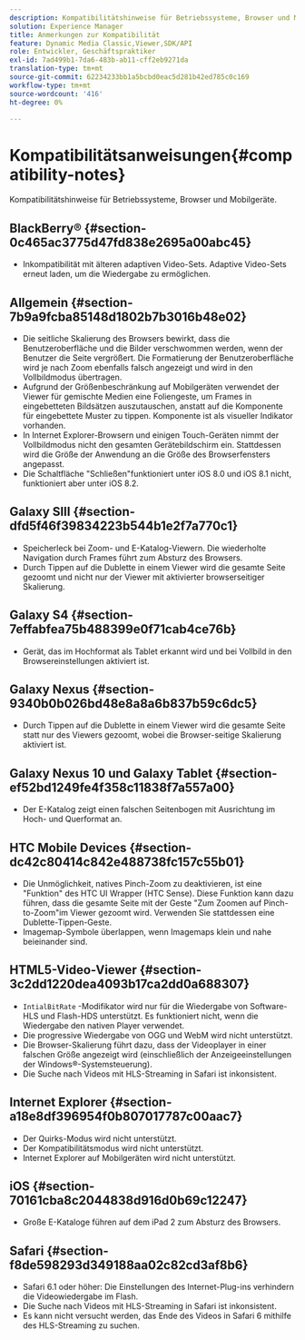 ```yaml
---
description: Kompatibilitätshinweise für Betriebssysteme, Browser und Mobilgeräte.
solution: Experience Manager
title: Anmerkungen zur Kompatibilität
feature: Dynamic Media Classic,Viewer,SDK/API
role: Entwickler, Geschäftspraktiker
exl-id: 7ad499b1-7da6-483b-ab11-cff2eb9271da
translation-type: tm+mt
source-git-commit: 62234233bb1a5bcbd0eac5d281b42ed785c0c169
workflow-type: tm+mt
source-wordcount: '416'
ht-degree: 0%

---
```


# Kompatibilitätsanweisungen{#compatibility-notes}

<!-- Updated April 06, 2021 from https://wiki.corp.adobe.com/pages/viewpage.action?spaceKey=scene7qa&title=s7Viewers%2C+S7SDK%2C+S7OnDemand+Release+Notes - Contact is Sasha -->

Kompatibilitätshinweise für Betriebssysteme, Browser und Mobilgeräte.

## BlackBerry® {#section-0c465ac3775d47fd838e2695a00abc45}

* Inkompatibilität mit älteren adaptiven Video-Sets. Adaptive Video-Sets erneut laden, um die Wiedergabe zu ermöglichen.

## Allgemein {#section-7b9a9fcba85148d1802b7b3016b48e02}

* Die seitliche Skalierung des Browsers bewirkt, dass die Benutzeroberfläche und die Bilder verschwommen werden, wenn der Benutzer die Seite vergrößert. Die Formatierung der Benutzeroberfläche wird je nach Zoom ebenfalls falsch angezeigt und wird in den Vollbildmodus übertragen.
* Aufgrund der Größenbeschränkung auf Mobilgeräten verwendet der Viewer für gemischte Medien eine Foliengeste, um Frames in eingebetteten Bildsätzen auszutauschen, anstatt auf die Komponente für eingebettete Muster zu tippen. Komponente ist als visueller Indikator vorhanden.
* In Internet Explorer-Browsern und einigen Touch-Geräten nimmt der Vollbildmodus nicht den gesamten Gerätebildschirm ein. Stattdessen wird die Größe der Anwendung an die Größe des Browserfensters angepasst.
* Die Schaltfläche &quot;Schließen&quot;funktioniert unter iOS 8.0 und iOS 8.1 nicht, funktioniert aber unter iOS 8.2.

## Galaxy SIII {#section-dfd5f46f39834223b544b1e2f7a770c1}

* Speicherleck bei Zoom- und E-Katalog-Viewern. Die wiederholte Navigation durch Frames führt zum Absturz des Browsers.
* Durch Tippen auf die Dublette in einem Viewer wird die gesamte Seite gezoomt und nicht nur der Viewer mit aktivierter browserseitiger Skalierung.

## Galaxy S4 {#section-7effabfea75b488399e0f71cab4ce76b}

* Gerät, das im Hochformat als Tablet erkannt wird und bei Vollbild in den Browsereinstellungen aktiviert ist.

## Galaxy Nexus {#section-9340b0b026bd48e8a8a6b837b59c6dc5}

* Durch Tippen auf die Dublette in einem Viewer wird die gesamte Seite statt nur des Viewers gezoomt, wobei die Browser-seitige Skalierung aktiviert ist.

## Galaxy Nexus 10 und Galaxy Tablet {#section-ef52bd1249fe4f358c11838f7a557a00}

* Der E-Katalog zeigt einen falschen Seitenbogen mit Ausrichtung im Hoch- und Querformat an.

## HTC Mobile Devices {#section-dc42c80414c842e488738fc157c55b01}

* Die Unmöglichkeit, natives Pinch-Zoom zu deaktivieren, ist eine &quot;Funktion&quot; des HTC UI Wrapper (HTC Sense). Diese Funktion kann dazu führen, dass die gesamte Seite mit der Geste &quot;Zum Zoomen auf Pinch-to-Zoom&quot;im Viewer gezoomt wird. Verwenden Sie stattdessen eine Dublette-Tippen-Geste.
* Imagemap-Symbole überlappen, wenn Imagemaps klein und nahe beieinander sind.

## HTML5-Video-Viewer {#section-3c2dd1220dea4093b17ca2dd0a688307}

* `IntialBitRate` -Modifikator wird nur für die Wiedergabe von Software-HLS und Flash-HDS unterstützt. Es funktioniert nicht, wenn die Wiedergabe den nativen Player verwendet.
* Die progressive Wiedergabe von OGG und WebM wird nicht unterstützt.
* Die Browser-Skalierung führt dazu, dass der Videoplayer in einer falschen Größe angezeigt wird (einschließlich der Anzeigeeinstellungen der Windows®-Systemsteuerung).
* Die Suche nach Videos mit HLS-Streaming in Safari ist inkonsistent.

## Internet Explorer {#section-a18e8df396954f0b807017787c00aac7}

* Der Quirks-Modus wird nicht unterstützt.
* Der Kompatibilitätsmodus wird nicht unterstützt.
* Internet Explorer auf Mobilgeräten wird nicht unterstützt.

## iOS {#section-70161cba8c2044838d916d0b69c12247}

* Große E-Kataloge führen auf dem iPad 2 zum Absturz des Browsers.

## Safari {#section-f8de598293d349188aa02c82cd3af8b6}

* Safari 6.1 oder höher: Die Einstellungen des Internet-Plug-ins verhindern die Videowiedergabe im Flash.
* Die Suche nach Videos mit HLS-Streaming in Safari ist inkonsistent.
* Es kann nicht versucht werden, das Ende des Videos in Safari 6 mithilfe des HLS-Streaming zu suchen.
